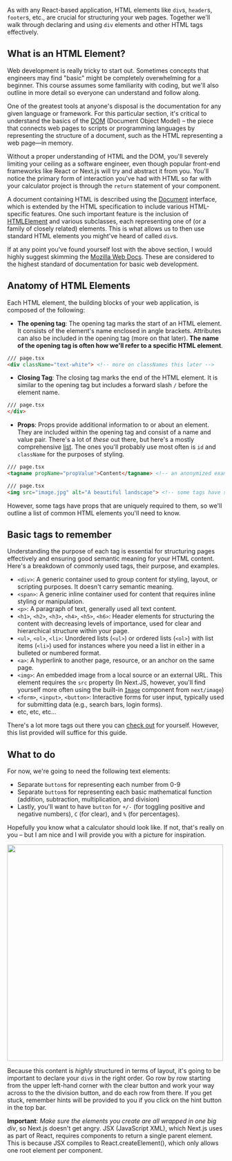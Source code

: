 As with any React-based application, HTML elements like `div`s, `header`s, `footer`s, etc., are crucial for structuring your web pages. Together we'll walk through declaring and using `div` elements and other HTML tags effectively.

## What is an HTML Element?
Web development is really tricky to start out. Sometimes concepts that engineers may find "basic" might be completely overwhelming for a beginner. This course assumes some familiarity with coding, but we'll also outline in more detail so everyone can understand and follow along.

One of the greatest tools at anyone's disposal is the documentation for any given language or framework. For this particular section, it's critical to understand the basics of the [DOM](https://developer.mozilla.org/en-US/docs/Web/API/Document_Object_Model) (Document Object Model) – the piece that connects web pages to scripts or programming languages by representing the structure of a document, such as the HTML representing a web page—in memory. 

Without a proper understanding of HTML and the DOM, you'll severely limiting your ceiling as a software engineer, even though popular front-end frameworks like React or Next.js will try and abstract it from you. You'll notice the primary form of interaction you've had with HTML so far with your calculator project is through the `return` statement of your component.

A document containing HTML is described using the [Document](https://developer.mozilla.org/en-US/docs/Web/API/Document) interface, which is extended by the HTML specification to include various HTML-specific features. One such important feature is the inclusion of [HTMLElement](https://developer.mozilla.org/en-US/docs/Web/API/HTMLElement) and various subclasses, each representing one of (or a family of closely related) elements. This is what allows us to then use standard HTML elements you might've heard of called `div`s.

If at any point you've found yourself lost with the above section, I would highly suggest skimming the [Mozilla Web Docs](https://developer.mozilla.org/en-US/docs/Learn). These are considered to the highest standard of documentation for basic web development.

## Anatomy of HTML Elements
Each HTML element, the building blocks of your web application, is composed of the following:

* **The opening tag**: The opening tag marks the start of an HTML element. It consists of the element's name enclosed in angle brackets. Attributes can also be included in the opening tag (more on that later). **The name of the opening tag is often how we'll refer to a specific HTML element**.

```html
/// page.tsx
<div className="text-white"> <!-- more on classNames this later -->
```

* **Closing Tag**: The closing tag marks the end of the HTML element. It is similar to the opening tag but includes a forward slash `/` before the element name.

```html
/// page.tsx
</div>
```

* **Props**: Props provide additional information to or about an element. They are included within the opening tag and consist of a name and value pair. There's a lot of *these* out there, but here's a mostly comprehensive [list](https://react.dev/reference/react-dom/components/common#common). The ones you'll probably use most often is `id` and `className` for the purposes of styling.

```html
/// page.tsx
<tagname propName="propValue">Content</tagname> <!-- an anonymized example -->
```

```html
/// page.tsx
<img src="image.jpg" alt="A beautiful landscape"> <!-- some tags have special requirements -->
```

However, some tags have props that are uniquely required to them, so we'll outline a list of common HTML elements you'll need to know.

## Basic tags to remember

Understanding the purpose of each tag is essential for structuring pages effectively and ensuring good semantic meaning for your HTML content. Here's a breakdown of commonly used tags, their purpose, and examples.

* `<div>`: A generic container used to group content for styling, layout, or scripting purposes. It doesn't carry semantic meaning.
* `<span>`: A generic inline container used for content that requires inline styling or manipulation.
* `<p>`: A paragraph of text, generally used all text content.
* `<h1>`, `<h2>`, `<h3>`, `<h4>`, `<h5>`, `<h6>`: Header elements for structuring the content with decreasing levels of importance, used for clear and hierarchical structure within your page.
* `<ul>`, `<ol>`, `<li>`: Unordered lists (`<ul>`) or ordered lists (`<ol>`) with list items (`<li>`) used for instances where you need a list in either in a bulleted or numbered format.
* `<a>`: A hyperlink to another page, resource, or an anchor on the same page.
* `<img>`: An embedded image from a local source or an external URL. This element requires the `src` property (In Next.JS, however, you'll find yourself more often using the built-in [`Image`](https://nextjs.org/docs/pages/api-reference/components/image) component from `next/image`)
* `<form>`, `<input>`, `<button>`: Interactive forms for user input, typically used for submitting data (e.g., search bars, login forms).
* etc, etc, etc...

There's a lot more tags out there you can [check out](https://developer.mozilla.org/en-US/docs/Web/HTML/Element) for yourself. However, this list provided will suffice for this guide.

## What to do

For now, we're going to need the following text elements:
* Separate `button`s for representing each number from 0-9
* Separate `button`s for representing each basic mathematical function (addition, subtraction, multiplication, and division)
* Lastly, you'll want to have `button` for `+/-` (for toggling positive and negative numbers), `C` (for clear), and `%` (for percentages).

Hopefully you know what a calculator should look like. If not, that's really on you – but I am nice and I will provide you with a picture for inspiration.

<img src='/images/calculator.png' width=500 height=500/>

Because this content is *highly* structured in terms of layout, it's going to be important to declare your `div`s in the right order. Go row by row starting from the upper left-hand corner with the clear button and work your way across to the the division button, and do each row from there. If you get stuck, remember hints will be provided to you if you click on the hint button in the top bar.

**Important**: *Make sure the elements you create are all wrapped in one big div*, so Next.js doesn't get angry. JSX (JavaScript XML), which Next.js uses as part of React, requires components to return a single parent element. This is because JSX compiles to React.createElement(), which only allows one root element per component.